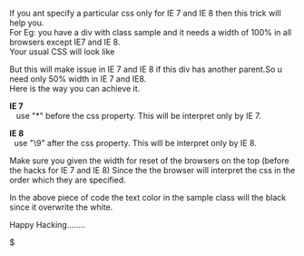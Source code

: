 If you ant specify a particular css only for IE 7 and IE 8 then this trick will help you.  
For Eg: you have a div with class sample and it needs a width of 100% in all browsers except IE7 and IE 8.  
Your usual CSS will look like  

  
But this will make issue in IE 7 and IE 8 if this div has another parent.So u need only 50% width in IE 7 and IE8.  
Here is the way you can achieve it.  
  
**IE 7**  
   use "\*" before the css property. This will be interpret only by IE 7.  

**IE 8**  
  use "\\9" after the css property. This will be interpret only by IE 8.  

Make sure you given the width for reset of the browsers on the top (before the hacks for IE 7 and IE 8) Since the the browser will interpret the css in the order which they are specified.  
  

In the above piece of code the text color in the sample class will the black since it overwrite the white.  
  
Happy Hacking........

$
